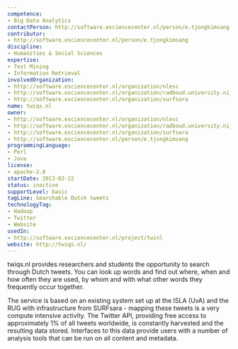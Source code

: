 ```yaml
---
competence:
- Big Data Analytics
contactPerson: http://software.esciencecenter.nl/person/e.tjongkimsang
contributor:
- http://software.esciencecenter.nl/person/e.tjongkimsang
discipline:
- Humanities & Social Sciences
expertise:
- Text Mining
- Information Retrieval
involvedOrganization:
- http://software.esciencecenter.nl/organization/nlesc
- http://software.esciencecenter.nl/organization/radboud.university.nijmegen
- http://software.esciencecenter.nl/organization/surfsara
name: twiqs.nl
owner:
- http://software.esciencecenter.nl/organization/nlesc
- http://software.esciencecenter.nl/organization/radboud.university.nijmegen
- http://software.esciencecenter.nl/organization/surfsara
- http://software.esciencecenter.nl/person/e.tjongkimsang
programmingLanguage:
- Perl
- Java
license:
- apache-2.0
startDate: 2013-02-22
status: inactive
supportLevel: basic
tagLine: Searchable Dutch tweets
technologyTag:
- Hadoop
- Twitter
- Website
usedIn:
- http://software.esciencecenter.nl/project/twinl
website: http://twiqs.nl/
---
```

twiqs.nl provides researchers and students the opportunity to search through Dutch tweets. You can look up words and find out where, when and how often they are used, by whom and with what other words they frequently occur together.

The service is based on an existing system set up at the ISLA (UvA) and the RUG with infrastructure from SURFsara - mapping these tweets is a very compute intensive activity. The Twitter API, providing free access to approximately 1% of all tweets worldwide, is constantly harvested and the resulting data stored. Interfaces to this data provide users with a number of analysis tools that can be run on all content and metadata.
